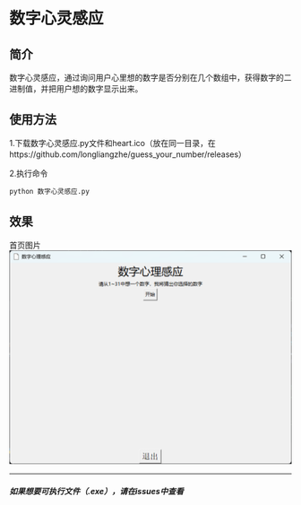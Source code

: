 # 数字心灵感应
## 简介
数字心灵感应，通过询问用户心里想的数字是否分别在几个数组中，获得数字的二进制值，并把用户想的数字显示出来。
## 使用方法
1.下载数字心灵感应.py文件和heart.ico（放在同一目录，在https://github.com/longliangzhe/guess_your_number/releases）

2.执行命令
```bash
python 数字心灵感应.py
```
## 效果
首页图片
![img.png](img.png)

---
##### 如果想要可执行文件（.exe），请在issues中查看
